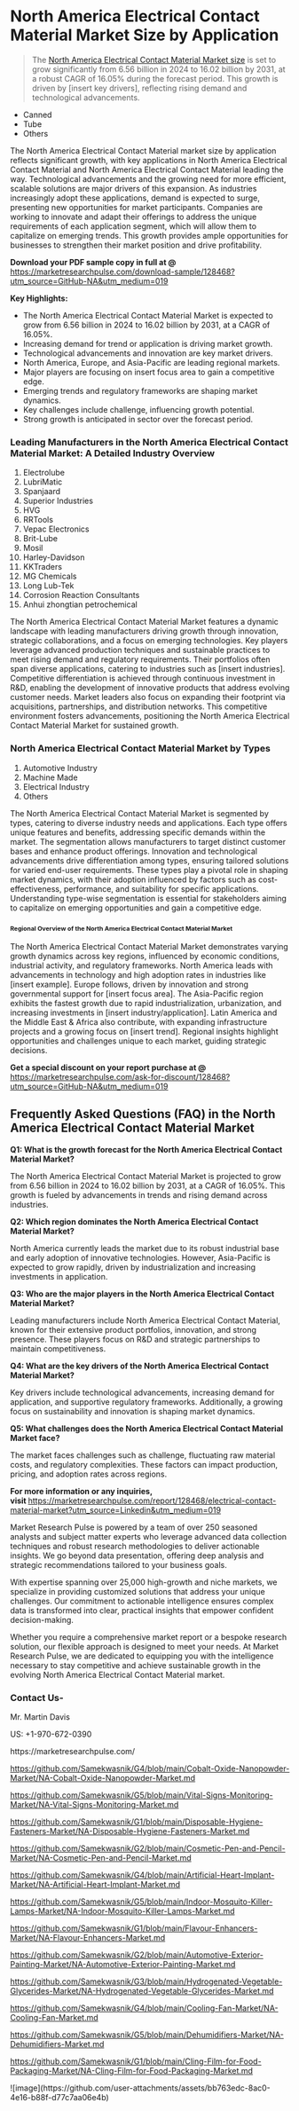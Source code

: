 <h1>North America Electrical Contact Material Market&nbsp;Size by Application</h1><blockquote><p>The <a href="https://marketresearchpulse.com/download-sample/128468?utm_source=GitHub-NA&amp;utm_medium=019">North America Electrical Contact Material Market size</a> is set to grow significantly from 6.56 billion in 2024 to 16.02 billion by 2031, at a robust CAGR of 16.05% during the forecast period. This growth is driven by [insert key drivers], reflecting rising demand and technological advancements.</p></blockquote><ul><li>Canned<li> Tube<li> Others</li></ul><p>The North America Electrical Contact Material market size by application reflects significant growth, with key applications in North America Electrical Contact Material and North America Electrical Contact Material leading the way. Technological advancements and the growing need for more efficient, scalable solutions are major drivers of this expansion. As industries increasingly adopt these applications, demand is expected to surge, presenting new opportunities for market participants. Companies are working to innovate and adapt their offerings to address the unique requirements of each application segment, which will allow them to capitalize on emerging trends. This growth provides ample opportunities for businesses to strengthen their market position and drive profitability.</p><p><strong>Download your PDF sample copy in full at @ </strong><a href="https://marketresearchpulse.com/download-sample/128468?utm_source=GitHub-NA&amp;utm_medium=019">https://marketresearchpulse.com/download-sample/128468?utm_source=GitHub-NA&amp;utm_medium=019</a></p><p><strong>Key Highlights: </strong></p><ul><li>The North America Electrical Contact Material Market is expected to grow from 6.56 billion in 2024 to 16.02 billion by 2031, at a CAGR of 16.05%.</li><li>Increasing demand for trend or application is driving market growth.</li><li>Technological advancements and innovation are key market drivers.</li><li>North America, Europe, and Asia-Pacific are leading regional markets.</li><li>Major players are focusing on insert focus area to gain a competitive edge.</li><li>Emerging trends and regulatory frameworks are shaping market dynamics.</li><li>Key challenges include challenge, influencing growth potential.</li><li>Strong growth is anticipated in sector over the forecast period.</li></ul><h3>Leading Manufacturers in the North America Electrical Contact Material Market: A Detailed Industry Overview</h3><ol><li>Electrolube</li><li>LubriMatic</li><li>Spanjaard</li><li>Superior Industries</li><li>HVG</li><li>RRTools</li><li>Vepac Electronics</li><li>Brit-Lube</li><li>Mosil</li><li>Harley-Davidson</li><li>KKTraders</li><li>MG Chemicals</li><li>Long Lub-Tek</li><li>Corrosion Reaction Consultants</li><li>Anhui zhongtian petrochemical</li></ol><div class="flex max-w-full flex-col flex-grow"><div class="min-h-8 text-message flex w-full flex-col items-end gap-2 whitespace-normal break-words [.text-message+&amp;]:mt-5" dir="auto" data-message-author-role="assistant" data-message-id="fd8432e4-4910-450d-b182-61b7bfb0a01f" data-message-model-slug="gpt-4o"><div class="flex w-full flex-col gap-1 empty:hidden first:pt-[3px]"><div class="markdown prose w-full break-words dark:prose-invert light"><p>The North America Electrical Contact Material Market features a dynamic landscape with leading manufacturers driving growth through innovation, strategic collaborations, and a focus on emerging technologies. Key players leverage advanced production techniques and sustainable practices to meet rising demand and regulatory requirements. Their portfolios often span diverse applications, catering to industries such as [insert industries]. Competitive differentiation is achieved through continuous investment in R&amp;D, enabling the development of innovative products that address evolving customer needs. Market leaders also focus on expanding their footprint via acquisitions, partnerships, and distribution networks. This competitive environment fosters advancements, positioning the North America Electrical Contact Material Market for sustained growth.</p></div></div></div></div><h3>North America Electrical Contact Material Market by Types</h3><ol><li>Automotive Industry<li> Machine Made<li> Electrical Industry<li> Others</li></ol><div class="flex max-w-full flex-col flex-grow"><div class="min-h-8 text-message flex w-full flex-col items-end gap-2 whitespace-normal break-words [.text-message+&amp;]:mt-5" dir="auto" data-message-author-role="assistant" data-message-id="084470be-0bb7-4664-bddf-5156b4f41249" data-message-model-slug="gpt-4o-mini"><div class="flex w-full flex-col gap-1 empty:hidden first:pt-[3px]"><div class="markdown prose w-full break-words dark:prose-invert light"><p>The North America Electrical Contact Material Market is segmented by types, catering to diverse industry needs and applications. Each type offers unique features and benefits, addressing specific demands within the market. The segmentation allows manufacturers to target distinct customer bases and enhance product offerings. Innovation and technological advancements drive differentiation among types, ensuring tailored solutions for varied end-user requirements. These types play a pivotal role in shaping market dynamics, with their adoption influenced by factors such as cost-effectiveness, performance, and suitability for specific applications. Understanding type-wise segmentation is essential for stakeholders aiming to capitalize on emerging opportunities and gain a competitive edge.</p></div></div></div></div><h3><span style="font-size: 11px;">Regional Overview of the North America Electrical Contact Material Market</span></h3><div class="flex max-w-full flex-col flex-grow"><div class="min-h-8 text-message flex w-full flex-col items-end gap-2 whitespace-normal break-words [.text-message+&amp;]:mt-5" dir="auto" data-message-author-role="assistant" data-message-id="e9038762-ce64-4e30-91c9-9bd413514231" data-message-model-slug="gpt-4o-mini"><div class="flex w-full flex-col gap-1 empty:hidden first:pt-[3px]"><div class="markdown prose w-full break-words dark:prose-invert light"><p>The North America Electrical Contact Material Market demonstrates varying growth dynamics across key regions, influenced by economic conditions, industrial activity, and regulatory frameworks. North America leads with advancements in technology and high adoption rates in industries like [insert example]. Europe follows, driven by innovation and strong governmental support for [insert focus area]. The Asia-Pacific region exhibits the fastest growth due to rapid industrialization, urbanization, and increasing investments in [insert industry/application]. Latin America and the Middle East &amp; Africa also contribute, with expanding infrastructure projects and a growing focus on [insert trend]. Regional insights highlight opportunities and challenges unique to each market, guiding strategic decisions.</p></div></div></div></div><p><strong>Get a special discount on your report purchase at @ </strong><a href="https://marketresearchpulse.com/ask-for-discount/128468?utm_source=GitHub-NA&amp;utm_medium=019">https://marketresearchpulse.com/ask-for-discount/128468?utm_source=GitHub-NA&amp;utm_medium=019</a></p><h2>Frequently Asked Questions (FAQ) in the North America Electrical Contact Material Market</h2><p><strong>Q1: What is the growth forecast for the North America Electrical Contact Material Market?</strong></p><p>The North America Electrical Contact Material Market is projected to grow from 6.56 billion in 2024 to 16.02 billion by 2031, at a CAGR of 16.05%. This growth is fueled by advancements in trends and rising demand across industries.</p><p><strong>Q2: Which region dominates the North America Electrical Contact Material Market?</strong></p><p>North America currently leads the market due to its robust industrial base and early adoption of innovative technologies. However, Asia-Pacific is expected to grow rapidly, driven by industrialization and increasing investments in application.</p><p><strong>Q3: Who are the major players in the North America Electrical Contact Material Market?</strong></p><p>Leading manufacturers include North America Electrical Contact Material, known for their extensive product portfolios, innovation, and strong presence. These players focus on R&amp;D and strategic partnerships to maintain competitiveness.</p><p><strong>Q4: What are the key drivers of the North America Electrical Contact Material Market?</strong></p><p>Key drivers include technological advancements, increasing demand for application, and supportive regulatory frameworks. Additionally, a growing focus on sustainability and innovation is shaping market dynamics.</p><p><strong>Q5: What challenges does the North America Electrical Contact Material Market face?</strong></p><p>The market faces challenges such as challenge, fluctuating raw material costs, and regulatory complexities. These factors can impact production, pricing, and adoption rates across regions.</p><p><strong>For more information or any inquiries, visit&nbsp;</strong><a href="https://marketresearchpulse.com/report/128468/electrical-contact-material-market?utm_source=Linkedin&utm_medium=019">https://marketresearchpulse.com/report/128468/electrical-contact-material-market?utm_source=Linkedin&utm_medium=019</a></p><p>Market Research Pulse is powered by a team of over 250 seasoned analysts and subject matter experts who leverage advanced data collection techniques and robust research methodologies to deliver actionable insights. We go beyond data presentation, offering deep analysis and strategic recommendations tailored to your business goals.</p><p>With expertise spanning over 25,000 high-growth and niche markets, we specialize in providing customized solutions that address your unique challenges. Our commitment to actionable intelligence ensures complex data is transformed into clear, practical insights that empower confident decision-making.</p><p>Whether you require a comprehensive market report or a bespoke research solution, our flexible approach is designed to meet your needs. At Market Research Pulse, we are dedicated to equipping you with the intelligence necessary to stay competitive and achieve sustainable growth in the evolving North America Electrical Contact Material market.</p><h3><strong>Contact Us-</strong></h3><p>Mr. Martin Davis</p><p>US: +1-970-672-0390</p><p>https://marketresearchpulse.com/</p><p><a href="https://github.com/Samekwasnik/G4/blob/main/Cobalt-Oxide-Nanopowder-Market/NA-Cobalt-Oxide-Nanopowder-Market.md">https://github.com/Samekwasnik/G4/blob/main/Cobalt-Oxide-Nanopowder-Market/NA-Cobalt-Oxide-Nanopowder-Market.md</a></p><p><a href="https://github.com/Samekwasnik/G5/blob/main/Vital-Signs-Monitoring-Market/NA-Vital-Signs-Monitoring-Market.md">https://github.com/Samekwasnik/G5/blob/main/Vital-Signs-Monitoring-Market/NA-Vital-Signs-Monitoring-Market.md</a></p><p><a href="https://github.com/Samekwasnik/G1/blob/main/Disposable-Hygiene-Fasteners-Market/NA-Disposable-Hygiene-Fasteners-Market.md">https://github.com/Samekwasnik/G1/blob/main/Disposable-Hygiene-Fasteners-Market/NA-Disposable-Hygiene-Fasteners-Market.md</a></p><p><a href="https://github.com/Samekwasnik/G2/blob/main/Cosmetic-Pen-and-Pencil-Market/NA-Cosmetic-Pen-and-Pencil-Market.md">https://github.com/Samekwasnik/G2/blob/main/Cosmetic-Pen-and-Pencil-Market/NA-Cosmetic-Pen-and-Pencil-Market.md</a></p><p><a href="https://github.com/Samekwasnik/G4/blob/main/Artificial-Heart-Implant-Market/NA-Artificial-Heart-Implant-Market.md">https://github.com/Samekwasnik/G4/blob/main/Artificial-Heart-Implant-Market/NA-Artificial-Heart-Implant-Market.md</a></p><p><a href="https://github.com/Samekwasnik/G5/blob/main/Indoor-Mosquito-Killer-Lamps-Market/NA-Indoor-Mosquito-Killer-Lamps-Market.md">https://github.com/Samekwasnik/G5/blob/main/Indoor-Mosquito-Killer-Lamps-Market/NA-Indoor-Mosquito-Killer-Lamps-Market.md</a></p><p><a href="https://github.com/Samekwasnik/G1/blob/main/Flavour-Enhancers-Market/NA-Flavour-Enhancers-Market.md">https://github.com/Samekwasnik/G1/blob/main/Flavour-Enhancers-Market/NA-Flavour-Enhancers-Market.md</a></p><p><a href="https://github.com/Samekwasnik/G2/blob/main/Automotive-Exterior-Painting-Market/NA-Automotive-Exterior-Painting-Market.md">https://github.com/Samekwasnik/G2/blob/main/Automotive-Exterior-Painting-Market/NA-Automotive-Exterior-Painting-Market.md</a></p><p><a href="https://github.com/Samekwasnik/G3/blob/main/Hydrogenated-Vegetable-Glycerides-Market/NA-Hydrogenated-Vegetable-Glycerides-Market.md">https://github.com/Samekwasnik/G3/blob/main/Hydrogenated-Vegetable-Glycerides-Market/NA-Hydrogenated-Vegetable-Glycerides-Market.md</a></p><p><a href="https://github.com/Samekwasnik/G4/blob/main/Cooling-Fan-Market/NA-Cooling-Fan-Market.md">https://github.com/Samekwasnik/G4/blob/main/Cooling-Fan-Market/NA-Cooling-Fan-Market.md</a></p><p><a href="https://github.com/Samekwasnik/G5/blob/main/Dehumidifiers-Market/NA-Dehumidifiers-Market.md">https://github.com/Samekwasnik/G5/blob/main/Dehumidifiers-Market/NA-Dehumidifiers-Market.md</a></p><p><a href="https://github.com/Samekwasnik/G1/blob/main/Cling-Film-for-Food-Packaging-Market/NA-Cling-Film-for-Food-Packaging-Market.md">https://github.com/Samekwasnik/G1/blob/main/Cling-Film-for-Food-Packaging-Market/NA-Cling-Film-for-Food-Packaging-Market.md</a></p>
![image](https://github.com/user-attachments/assets/bb763edc-8ac0-4e16-b88f-d77c7aa06e4b)
